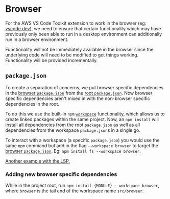# Browser

For the AWS VS Code Toolkit extension to work in the browser (eg: [vscode.dev](https://vscode.dev/)), we
need to ensure that certain functionality which may have previously only been able to
run in a desktop environment can additionally run in a browser environment.

Functionality will not be immediately available in the browser since the underlying code will need
to be modified to get things working. Functionality will be provided incrementally.

## `package.json`

To create a separation of concerns, we put browser specific dependencies in the [browser
`package.json`](./package.json) from the [root `package.json`](../../package.json). Now browser
specific dependencies aren't mixed in with the non-browser specific dependencies in the root.

To do this we use the built-in `npm` [`workspace`](https://docs.npmjs.com/cli/v7/using-npm/workspaces) functionality, which allows us to create linked packages within the same project.
Now, an `npm install` will install all dependencies from the root `package.json` as well as all
dependencies from the workspace `package.json`s in a single go.

To interact with a workspace (a specific `package.json`) you would use the same `npm` command but add in the flag `--workspace browser` to target the [browser `package.json`](./package.json). Eg: `npm install fs --workspace browser`.

[Another example with the LSP.](https://github.com/aws/aws-toolkit-common/blob/147df8f44f08e081675e01cebf9f957ca9658add/lsp/core/aws-lsp-yaml-common/package.json#L10)

### Adding new browser specific dependencies

While in the project root, run `npm install {MODULE} --workspace browser`, where
`browser` is the tail end of the workspace name `src/browser`.
